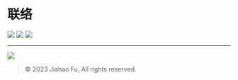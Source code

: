 # 联络

[![](https://img.shields.io/badge/-微信-2aae67.svg?style=for-the-badge&logo=wechat&logoColor=white)](https://user-images.githubusercontent.com/95170151/193442385-9aff9459-6589-4786-8b9e-2e7d91389e2d.jpg)
[![](https://img.shields.io/badge/-QQ-13A1E3.svg?style=for-the-badge&logo=tencentqq&logoColor=white)](https://qm.qq.com/cgi-bin/qm/qr?k=Y_RjBS4iz1RGN5oFs2_ZPsaVnd2THFao&noverify=0)
[![](https://img.shields.io/badge/-邮件-F44336.svg?style=for-the-badge&logo=gmail&logoColor=white)](mailto:beixinti@foxmail.com)

---

[![](https://img.shields.io/badge/-Telegram-2796D1.svg?style=for-the-badge&logo=telegram&logoColor=white)](https://t.me/beixinti)

> © 2023 Jiahao Fu, All rights reserved.  
